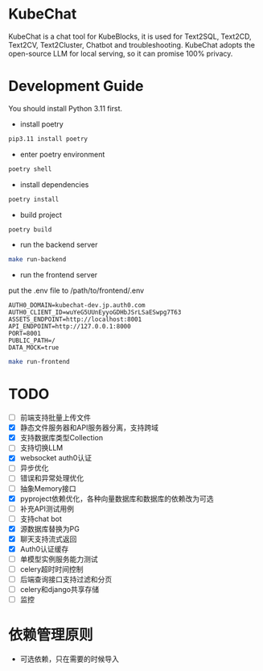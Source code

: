 # KubeChat
KubeChat is a chat tool for KubeBlocks, it is used for Text2SQL, Text2CD, Text2CV, Text2Cluster, Chatbot and troubleshooting. KubeChat adopts the open-source LLM for local serving, so it can promise 100% privacy. 


# Development Guide

You should install Python 3.11 first.

* install poetry

```bash
pip3.11 install poetry
```

* enter poetry environment
```bash
poetry shell
```

* install dependencies
```bash
poetry install
```

* build project
```bash
poetry build
```

* run the backend server

```bash
make run-backend
```

* run the frontend server

put the .env file to /path/to/frontend/.env

```
AUTH0_DOMAIN=kubechat-dev.jp.auth0.com
AUTH0_CLIENT_ID=wuYeG5UUnEyyoGDHbJSrLSaESwpg7T63
ASSETS_ENDPOINT=http://localhost:8001
API_ENDPOINT=http://127.0.0.1:8000
PORT=8001
PUBLIC_PATH=/
DATA_MOCK=true
```

```bash
make run-frontend
```


# TODO

* [ ] 前端支持批量上传文件
* [x] 静态文件服务器和API服务器分离，支持跨域
* [x] 支持数据库类型Collection
* [ ] 支持切换LLM
* [x] websocket auth0认证
* [ ] 异步优化
* [ ] 错误和异常处理优化
* [ ] 抽象Memory接口
* [x] pyproject依赖优化，各种向量数据库和数据库的依赖改为可选
* [ ] 补充API测试用例
* [ ] 支持chat bot
* [x] 源数据库替换为PG
* [x] 聊天支持流式返回
* [x] Auth0认证缓存
* [ ] 单模型实例服务能力测试
* [ ] celery超时时间控制
* [ ] 后端查询接口支持过滤和分页
* [ ] celery和django共享存储
* [ ] 监控

# 依赖管理原则

* 可选依赖，只在需要的时候导入